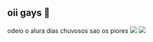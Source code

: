 ## oii gays 💟
odeio o alura
dias chuvosos sao os piores 
![](https://media.tenor.com/Q_xal9aCL54AAAAM/tasha-okereke-e-kyan.gif) 
![](https://tenor.com/pt-BR/view/anavitoria-ana-clara-caetano-vitoria-falcao-ana-caetano-barefoot-gif-7884313)
